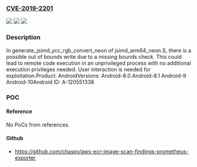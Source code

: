 ### [CVE-2019-2201](https://cve.mitre.org/cgi-bin/cvename.cgi?name=CVE-2019-2201)
![](https://img.shields.io/static/v1?label=Product&message=Android&color=blue)
![](https://img.shields.io/static/v1?label=Version&message=n%2Fa&color=blue)
![](https://img.shields.io/static/v1?label=Vulnerability&message=Remote%20code%20execution&color=brighgreen)

### Description

In generate_jsimd_ycc_rgb_convert_neon of jsimd_arm64_neon.S, there is a possible out of bounds write due to a missing bounds check. This could lead to remote code execution in an unprivileged process with no additional execution privileges needed. User interaction is needed for exploitation.Product: AndroidVersions: Android-8.0 Android-8.1 Android-9 Android-10Android ID: A-120551338

### POC

#### Reference
No PoCs from references.

#### Github
- https://github.com/chaspy/aws-ecr-image-scan-findings-prometheus-exporter

